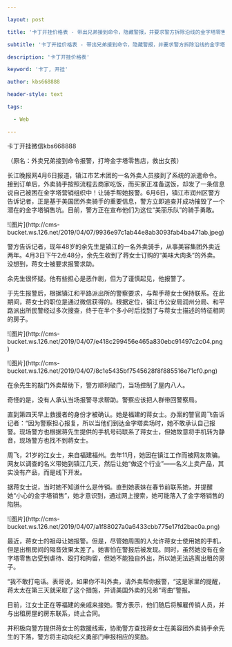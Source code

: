 ---
layout: post
title: '卡丁开挂价格表 - 带出兄弟接到命令，隐藏警报，并要求警方拆除沿线的金字塔零售店。'
subtitle: '卡丁开挂价格表 - 带出兄弟接到命令，隐藏警报，并要求警方拆除沿线的金字塔零售店。'
description: '卡丁开挂价格表'
keyword: '卡丁, 开挂'
author: kbs668888
header-style: text
tags:
  - Web
---
卡丁开挂微信kbs668888

（原名：外卖兄弟接到命令报警，打垮金字塔零售店，救出女孩）

长江晚报网4月6日报道，镇江市艺术团的一名外卖人员接到了系统的派遣命令。接到订单后，外卖骑手按照流程去商家吃饭，而买家正准备送饭，却发了一条信息说自己被困在金字塔营销组织中！让骑手帮她报警。6月6日，镇江市润州区警方告诉记者，正是基于美国团外卖骑手的重要信息，警方立即追查并成功摧毁了一个潜在的金字塔销售坑。目前，警方正在宣布他们为这位“美丽乐队”的骑手勇敢。

![图片](http://cms-
bucket.ws.126.net/2019/04/07/9936e97c1ab44e8ab3093fab4ba471ab.jpeg)

警方告诉记者，现年48岁的余先生是镇江的一名外卖骑手，从事美容集团外卖近两年。4月3日下午2点48分，余先生收到了蒋女士订购的“美味大肉条”的外卖。没想到，蒋女士被要求报警求助。

余先生很怀疑。他有些担心是恶作剧，但为了谨慎起见，他报警了。

于先生报警后，根据镇江和平路派出所的警察要求，与帮手蒋女士保持联系。在此期间，蒋女士的职位是通过微信获得的。根据定位，镇江市公安局润州分局、和平路派出所民警经过多次搜查，终于在半个多小时后找到了与蒋女士描述的特征相同的房子。

![图片](http://cms-
bucket.ws.126.net/2019/04/07/e418c299456e465a830ebc91497c2c04.png)

![图片](http://cms-
bucket.ws.126.net/2019/04/07/8c1e5435bf7545628f8f885516e71cf0.png)

在余先生的敲门外卖帮助下，警方顺利破门，当场控制了屋内八人。

奇怪的是，没有人承认当场报警寻求帮助。警察应该把人群带回警察局。

直到第四天早上救援者的身份才被确认。她是福建的蒋女士。办案的警官周飞告诉记者：“因为警察担心报复，所以当他们到达金字塔卖场时，她不敢承认自己报警。现场警方也根据蒋先生提供的手机号码联系了蒋女士，但她故意将手机转为静音，现场警方也找不到蒋女士。

周飞，21岁的江女士，来自福建福州。去年11月，她因在镇江工作而被网友欺骗。网友以调查的名义带她到镇江几天，然后让她“做这个行业”——名义上卖产品，其实没有产品，而是线下开发。

据蒋女士说，当时她不知道什么是传销。直到她表妹在春节前联系她，并提醒她“小心的金字塔销售”，她才意识到，通过网上搜索，她可能落入了金字塔销售的陷阱。

![图片](http://cms-
bucket.ws.126.net/2019/04/07/a1f88027a0a6433cbb775e17fd2bac0a.png)

最近，蒋女士的祖母让她报警。但是，尽管她周围的人允许蒋女士使用她的手机，但是出租房间的隔音效果太差了。她害怕在警报后被发现。同时，虽然她没有在金字塔零售店受到虐待、殴打和拘留，但她不能独自外出，所以她无法逃离出租的房子。

“我不敢打电话。表哥说，如果你不叫外卖，请外卖帮你报警，“这是家里的提醒，蒋太太在第三天就采取了这个措施，并请美国外卖的兄弟“弯曲”警报。

目前，江女士正在等福建的亲戚来接她。警方表示，他们随后将解雇传销人员，并与出租房屋的房东联系，终止合同。

并积极向警方提供蒋女士的救援线索，协助警方查找蒋女士在美容团外卖骑手余先生的下落，警方将主动向纪义勇部门申报相应的奖励。

